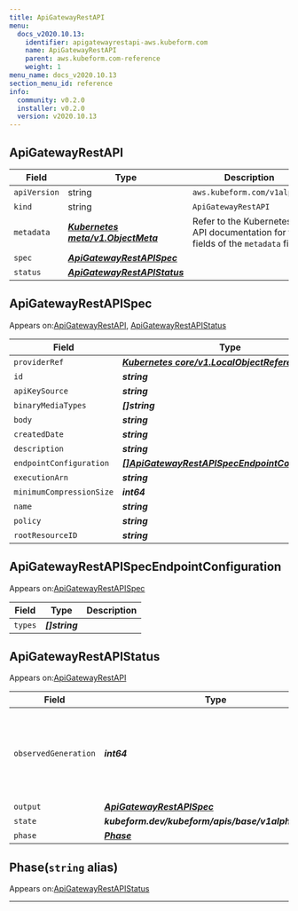 ```yaml
---
title: ApiGatewayRestAPI
menu:
  docs_v2020.10.13:
    identifier: apigatewayrestapi-aws.kubeform.com
    name: ApiGatewayRestAPI
    parent: aws.kubeform.com-reference
    weight: 1
menu_name: docs_v2020.10.13
section_menu_id: reference
info:
  community: v0.2.0
  installer: v0.2.0
  version: v2020.10.13
---
```


## ApiGatewayRestAPI
| Field | Type | Description |
| ------ | ----- | ----------- |
| `apiVersion` | string | `aws.kubeform.com/v1alpha1` |
|    `kind` | string | `ApiGatewayRestAPI` |
| `metadata` | ***[Kubernetes meta/v1.ObjectMeta](https://kubernetes.io/docs/reference/generated/kubernetes-api/v1.13/#objectmeta-v1-meta)***|Refer to the Kubernetes API documentation for the fields of the `metadata` field.|
| `spec` | ***[ApiGatewayRestAPISpec](#apigatewayrestapispec)***||
| `status` | ***[ApiGatewayRestAPIStatus](#apigatewayrestapistatus)***||
## ApiGatewayRestAPISpec

Appears on:[ApiGatewayRestAPI](#apigatewayrestapi), [ApiGatewayRestAPIStatus](#apigatewayrestapistatus)

| Field | Type | Description |
| ------ | ----- | ----------- |
| `providerRef` | ***[Kubernetes core/v1.LocalObjectReference](https://kubernetes.io/docs/reference/generated/kubernetes-api/v1.13/#localobjectreference-v1-core)***||
| `id` | ***string***||
| `apiKeySource` | ***string***| ***(Optional)*** |
| `binaryMediaTypes` | ***[]string***| ***(Optional)*** |
| `body` | ***string***| ***(Optional)*** |
| `createdDate` | ***string***| ***(Optional)*** |
| `description` | ***string***| ***(Optional)*** |
| `endpointConfiguration` | ***[[]ApiGatewayRestAPISpecEndpointConfiguration](#apigatewayrestapispecendpointconfiguration)***| ***(Optional)*** |
| `executionArn` | ***string***| ***(Optional)*** |
| `minimumCompressionSize` | ***int64***| ***(Optional)*** |
| `name` | ***string***||
| `policy` | ***string***| ***(Optional)*** |
| `rootResourceID` | ***string***| ***(Optional)*** |
## ApiGatewayRestAPISpecEndpointConfiguration

Appears on:[ApiGatewayRestAPISpec](#apigatewayrestapispec)

| Field | Type | Description |
| ------ | ----- | ----------- |
| `types` | ***[]string***||
## ApiGatewayRestAPIStatus

Appears on:[ApiGatewayRestAPI](#apigatewayrestapi)

| Field | Type | Description |
| ------ | ----- | ----------- |
| `observedGeneration` | ***int64***| ***(Optional)*** Resource generation, which is updated on mutation by the API Server.|
| `output` | ***[ApiGatewayRestAPISpec](#apigatewayrestapispec)***| ***(Optional)*** |
| `state` | ***kubeform.dev/kubeform/apis/base/v1alpha1.State***| ***(Optional)*** |
| `phase` | ***[Phase](#phase)***| ***(Optional)*** |
## Phase(`string` alias)

Appears on:[ApiGatewayRestAPIStatus](#apigatewayrestapistatus)

---
